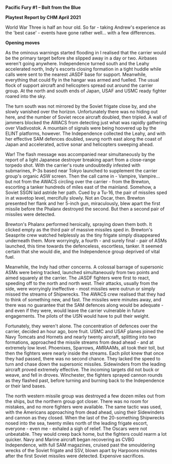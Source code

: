 **Pacific Fury \#1 – Bolt from the Blue**

**<span class="underline">Playtest Report by CHM April 2021</span>**

World War Three is half an hour old. So far - taking Andrew's experience
as the 'best case' - events have gone rather well... with a few
differences.

**Opening moves**

As the ominous warnings started flooding in I realised that the carrier
would be the primary target before she slipped away in a day or two.
Airbases weren't going anywhere. Independence turned south and the Leahy
accelerated north, Indy's escorts closing formation in a tight huddle
while calls were sent to the nearest JASDF base for support. Meanwhile,
everything that could fly in the hangar was armed and fuelled. The usual
flock of support aircraft and helicopters spread out around the carrier
group. At the north and south ends of Japan, USAF and USMC ready fighter
roared into the sky.

The turn south was not mirrored by the Soviet frigate close by, and she
slowly vanished over the horizon. Unfortunately there was no hiding out
here, and the number of Soviet recce aircraft doubled, then tripled. A
wall of jammers blocked the AWACS from detecting just what was rapidly
gathering over Vladivostok. A mountain of signals were being hoovered up
by the ELINT platforms, however. The Independence collected the Leahy,
and with her effective SAM defences doubled, swung north east along the
coast of Japan and accelerated, active sonar and helicopters sweeping
ahead.

War\! The flash message was accompanied near simultaneously by the
report of a light Japanese destroyer breaking apart from a close-range
torpedo shot. With the carrier's route undoubtedly infested with
submarines, P-3s based near Tokyo launched to supplement the carrier
group's organic ASW screen. Then the call came in - Vampire, Vampire...
but not from the AWACS circling over the carrier - from the Brewton,
escorting a tanker hundreds of miles east of the mainland. Somehow, a
Soviet SSGN laid astride her path. Cued by a Tu-16, the pair of missiles
sped in at wavetop level, mercifully slowly. Not an Oscar, then. Brewton
presented her flank and her 5-inch gun, miraculously, blew apart the
first missile before the Phalanx destroyed the second. But then a second
pair of missiles were detected.

Brewton's Phalanx performed heroically, spraying down them both. It
clicked empty as the third pair of massive missiles sped in. Brewton's
Seasprite crew watched helplessly as the tiny frigate simply disappeared
underneath them. More worryingly, a fourth - and surely final - pair of
ASMs launched, this time towards the defenceless, escortless, tanker. It
seemed certain that she would die, and the Independence group deprived
of vital fuel.

Meanwhile, the Indy had other concerns. A colossal barrage of supersonic
ASMs were being tracked, launched simultaneously from two points and
aimed squarely at the carrier. The JASDF fighters were first to react,
speeding off to the north and north west. Their attacks, usually from
the side, were worryingly ineffective - most missiles were outrun or
simply missed the streams of Shipwrecks. The AWACS crew realised that
they had to think of something new, and fast. The missiles were minutes
away, and there was no guarantee that the SAM defences along would be
adequate - and even if they were, would leave the carrier vulnerable in
future engagements. The pilots of the USN would have to pull their
weight.

Fortunately, they weren't alone. The concentration of defences over the
carrier, decided an hour ago, bore fruit. USMC and USAF planes joined
the Navy Tomcats and Hornets and nearly twenty aircraft, splitting into
two formations, approached the missile streams from dead ahead - and at
extremely low level. Phoenixes, Sparrows, AMRAAMs, all took their toll,
but then the fighters were nearly inside the streams. Each pilot knew
that once they had passed, there was no second chance. They lacked the
speed to turn and chase down the supersonic missiles. Sidewinders from
the leading aircraft proved extremely effective. The incoming targets
did not buck or weave, and fell in droves. Winchester, the fighters
sprayed cannon rounds as they flashed past, before turning and burning
back to the Independence or their land bases.

The north western missile group was destroyed a few dozen miles out from
the ships, but the northern group got closer. There was no room for
mistakes, and no more fighters were available. The same tactic was used,
with the Americans approaching from dead ahead, using their Sidewinders
and cannon as they closed. When the last of the 20-something Shipwrecks
nosed into the sea, twenty miles north of the leading frigate escort,
everyone - even me - exhaled a sigh of relief. The Oscars were not
unbeatable. They would creep back home, but the fighters could rearm a
lot quicker. Navy and Marine aircraft began recovering as CVBG
Independence, with full SAM magazines, cruised past the smouldering
wrecks of the Soviet frigate and SSV, blown apart by Harpoons minutes
after the first Soviet missiles were detected. Expensive sacrifices.

